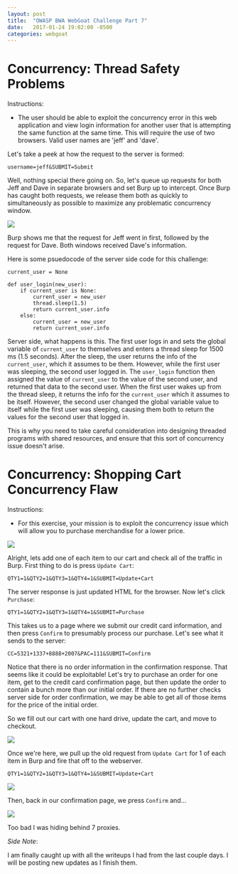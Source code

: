 ```yaml
---
layout: post
title:  "OWASP BWA WebGoat Challenge Part 7"
date:   2017-01-24 19:02:00 -0500
categories: webgoat
---
```

# Concurrency: Thread Safety Problems
Instructions:

- The user should be able to exploit the concurrency error in this web application and view login information for another user that is attempting the same function at the same time. This will require the use of two browsers. Valid user names are 'jeff' and 'dave'.

Let's take a peek at how the request to the server is formed:

```
username=jeff&SUBMIT=Submit
```

Well, nothing special there going on. So, let's queue up requests for both Jeff and Dave in separate browsers and set Burp up to intercept. Once Burp has caught both requests, we release them both as quickly to simultaneously as possible to maximize any problematic concurrency window. 

<img src="{{ site.baseurl }}/images/2017-01-24-webgoat_part_7/thread-success.jpg">

Burp shows me that the request for Jeff went in first, followed by the request for Dave. Both windows received Dave's information.

Here is some psuedocode of the server side code for this challenge:

```
current_user = None

def user_login(new_user):
	if current_user is None:
		current_user = new_user
		thread.sleep(1.5)
		return current_user.info
	else:
		current_user = new_user
		return current_user.info

```

Server side, what happens is this. The first user logs in and sets the global variable of ```current_user``` to themselves and enters a thread sleep for 1500 ms (1.5 seconds). After the sleep, the user returns the info of the ```current_user```, which it assumes to be them. However, while the first user was sleeping, the second user logged in. The ```user_login``` function then assigned the value of ```current_user``` to the value of the second user, and returned that data to the second user. When the first user wakes up from the thread sleep, it returns the info for the ```current_user``` which it assumes to be itself. However, the second user changed the global variable value to itself while the first user was sleeping, causing them both to return the values for the second user that logged in.

This is why you need to take careful consideration into designing threaded programs with shared resources, and ensure that this sort of concurrency issue doesn't arise.

# Concurrency: Shopping Cart Concurrency Flaw
Instructions:

-  For this exercise, your mission is to exploit the concurrency issue which will allow you to purchase merchandise for a lower price.

<img src="{{ site.baseurl }}/images/2017-01-24-webgoat_part_7/cart-init.jpg">

Alright, lets add one of each item to our cart and check all of the traffic in Burp. First thing to do is press ```Update Cart```:

```
QTY1=1&QTY2=1&QTY3=1&QTY4=1&SUBMIT=Update+Cart
```

The server response is just updated HTML for the browser. Now let's click ```Purchase```:

```
QTY1=1&QTY2=1&QTY3=1&QTY4=1&SUBMIT=Purchase
```

This takes us to a page where we submit our credit card information, and then press ```Confirm``` to presumably process our purchase. Let's see what it sends to the server:

```
CC=5321+1337+8888+2007&PAC=111&SUBMIT=Confirm
```

Notice that there is no order information in the confirmation response. That seems like it could be exploitable! Let's try to purchase an order for one item, get to the credit card confirmation page, but then update the order to contain a bunch more than our initial order. If there are no further checks server side for order confirmation, we may be able to get all of those items for the price of the initial order.

So we fill out our cart with one hard drive, update the cart, and move to checkout. 

<img src="{{ site.baseurl }}/images/2017-01-24-webgoat_part_7/cart-full.jpg">

Once we're here, we pull up the old request from ```Update Cart``` for 1 of each item in Burp and fire that off to the webserver. 

```
QTY1=1&QTY2=1&QTY3=1&QTY4=1&SUBMIT=Update+Cart
```

<img src="{{ site.baseurl }}/images/2017-01-24-webgoat_part_7/cart-fuller.jpg">

Then, back in our confirmation page, we press ```Confirm``` and...

<img src="{{ site.baseurl }}/images/2017-01-24-webgoat_part_7/cart-backtraced.jpg">

Too bad I was hiding behind 7 proxies.




*Side Note*:

I am finally caught up with all the writeups I had from the last couple days. I will be posting new updates as I finish them.